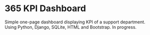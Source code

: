 # 365 KPI Dashboard
Simple one-page dashboard displaying KPI of a support department.  
Using Python, Django, SQLite, HTML and Bootstrap. In progress.
